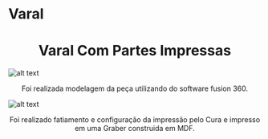 # Varal


<h1 align="center"> Varal Com Partes Impressas </h1>


![alt text](https://youtu.be/4a_MttCcs08)

<p align="center"> Foi realizada modelagem da peça utilizando do software fusion 360.</p>


![alt text](https://youtu.be/9IfyaUq8PZQ)

<p align="center"> Foi realizado fatiamento e configuração da impressão pelo Cura e impresso em uma Graber construida em MDF.</p>